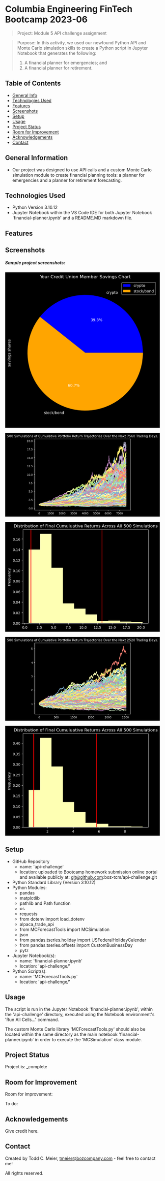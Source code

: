 # Columbia Engineering FinTech Bootcamp 2023-06

> Project: Module 5 API challenge assignment

>Purpose: In this activity, we used our newfound Python API and Monte Carlo simulation skills to create a Python script in Jupyter Notebook that generates the following:
>1. A financial planner for emergencies; and
>2. A financial planner for retirement.

## Table of Contents
* [General Info](#general-information)
* [Technologies Used](#technologies-used)
* [Features](#features)
* [Screenshots](#screenshots)
* [Setup](#setup)
* [Usage](#usage)
* [Project Status](#project-status)
* [Room for Improvement](#room-for-improvement)
* [Acknowledgements](#acknowledgements)
* [Contact](#contact)
<!-- * [License](#license) -->

## General Information
- Our project was designed to use API calls and a custom Monte Carlo simulation module to create financial planning tools: a planner for emergencies and a planner for retirement forecasting. 

## Technologies Used
- Python Version 3.10.12
- Jupyter Notebook within the VS Code IDE for both Jupyter Notebook 'financial-planner.ipynb' and a README.MD markdown file.

## Features

## Screenshots
##### Sample project screenshots:

![A screenshot depicts a member's savings.](member_savings_pie_chart.png)

![A screenshot depicts an example of 30 year simulated accumulated portfolio returns.](MC_30_year_simulation_500_trials_plot.png)

![A screenshot depicts an example of the resulting 30 year portfolio distribution.](MC_30_year_distribution_plot.png)

![A screenshot depicts an example of 10 year simulated accumulated portfolio returns.](MC_10_year_simulation_500_trials_plot.png)

![A screenshot depicts an example of the resulting 10 year portfolio distribution.](MC_10_year_distribution_plot.png)

## Setup
- GitHub Repository
    - name: 'api-challenge'
    - location: uploaded to Bootcamp homework submission online portal and available publicly at:
    git@github.com:boz-tcm/api-challenge.git
- Python Standard Library (Version 3.10.12)
- Python Modules:
    - pandas
    - matplotlib
    - pathlib and Path function
    - os
    - requests
    - from dotenv import load_dotenv
    - alpaca_trade_api
    - from MCForecastTools import MCSimulation
    - json
    - from pandas.tseries.holiday import USFederalHolidayCalendar
    - from pandas.tseries.offsets import CustomBusinessDay
    - pytz
- Jupyter Notebook(s):
    - name: 'financial-planner.ipynb'
    - location: 'api-challenge/'
- Python Script(s):
    - name: 'MCForecastTools.py'
    - location: 'api-challenge/'

## Usage
The script is run in the Jupyter Notebook 'financial-planner.ipynb', within the 'api-challenge' directory, executed using the Notebook environment's 'Run All Cells...' command.

The custom Monte Carlo library 'MCForecastTools.py' should also be located within the same directory as the main notebook 'financial-planner.ipynb' in order to execute the 'MCSimulation' class module.

## Project Status
Project is: _complete

## Room for Improvement
Room for improvement:

To do:

## Acknowledgements
Give credit here.

## Contact
Created by Todd C. Meier, tmeier@bozcompany.com - feel free to contact me!

<!-- ## License --> All rights reserved.
